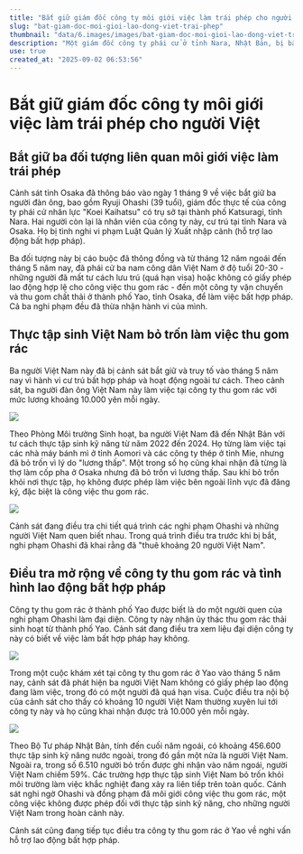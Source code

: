 ```yaml
---
title: "Bắt giữ giám đốc công ty môi giới việc làm trái phép cho người Việt"
slug: "bat-giam-doc-moi-gioi-lao-dong-viet-trai-phep"
thumbnail: "data/6.images/images/bat-giam-doc-moi-gioi-lao-dong-viet-trai-phep.webp"
description: "Một giám đốc công ty phái cử ở tỉnh Nara, Nhật Bản, bị bắt vì tình nghi môi giới việc làm trái phép cho các thực tập sinh Việt Nam bỏ trốn và quá hạn visa tại một công ty thu gom rác ở Osaka."
use: true
created_at: "2025-09-02 06:53:56"
---
```


# Bắt giữ giám đốc công ty môi giới việc làm trái phép cho người Việt

## Bắt giữ ba đối tượng liên quan môi giới việc làm trái phép

Cảnh sát tỉnh Osaka đã thông báo vào ngày 1 tháng 9 về việc bắt giữ ba người đàn ông, bao gồm Ryuji Ohashi (39 tuổi), giám đốc thực tế của công ty phái cử nhân lực "Koei Kaihatsu" có trụ sở tại thành phố Katsuragi, tỉnh Nara. Hai người còn lại là nhân viên của công ty này, cư trú tại tỉnh Nara và Osaka. Họ bị tình nghi vi phạm Luật Quản lý Xuất nhập cảnh (hỗ trợ lao động bất hợp pháp).

Ba đối tượng này bị cáo buộc đã thông đồng và từ tháng 12 năm ngoái đến tháng 5 năm nay, đã phái cử ba nam công dân Việt Nam ở độ tuổi 20-30 - những người đã mất tư cách lưu trú (quá hạn visa) hoặc không có giấy phép lao động hợp lệ cho công việc thu gom rác - đến một công ty vận chuyển và thu gom chất thải ở thành phố Yao, tỉnh Osaka, để làm việc bất hợp pháp. Cả ba nghi phạm đều đã thừa nhận hành vi của mình.

## Thực tập sinh Việt Nam bỏ trốn làm việc thu gom rác

Ba người Việt Nam này đã bị cảnh sát bắt giữ và truy tố vào tháng 5 năm nay vì hành vi cư trú bất hợp pháp và hoạt động ngoài tư cách. Theo cảnh sát, ba người đàn ông Việt Nam này làm việc tại công ty thu gom rác với mức lương khoảng 10.000 yên mỗi ngày.

![](/images/20250901-00000115-san-000-1-view.webp)

Theo Phòng Môi trường Sinh hoạt, ba người Việt Nam đã đến Nhật Bản với tư cách thực tập sinh kỹ năng từ năm 2022 đến 2024. Họ từng làm việc tại các nhà máy bánh mì ở tỉnh Aomori và các công ty thép ở tỉnh Mie, nhưng đã bỏ trốn vì lý do "lương thấp". Một trong số họ cũng khai nhận đã từng là thợ làm cốp pha ở Osaka nhưng đã bỏ trốn vì lương thấp. Sau khi bỏ trốn khỏi nơi thực tập, họ không được phép làm việc bên ngoài lĩnh vực đã đăng ký, đặc biệt là công việc thu gom rác.

![](/images/20250901-00000022-asahi-000-5-view.webp)

Cảnh sát đang điều tra chi tiết quá trình các nghi phạm Ohashi và những người Việt Nam quen biết nhau. Trong quá trình điều tra trước khi bị bắt, nghi phạm Ohashi đã khai rằng đã "thuê khoảng 20 người Việt Nam".

## Điều tra mở rộng về công ty thu gom rác và tình hình lao động bất hợp pháp

Công ty thu gom rác ở thành phố Yao được biết là do một người quen của nghi phạm Ohashi làm đại diện. Công ty này nhận ủy thác thu gom rác thải sinh hoạt từ thành phố Yao. Cảnh sát đang điều tra xem liệu đại diện công ty này có biết về việc làm bất hợp pháp hay không.

![](/images/20250901-00010003-mbsnews-002-2-view.webp)

Trong một cuộc khám xét tại công ty thu gom rác ở Yao vào tháng 5 năm nay, cảnh sát đã phát hiện ba người Việt Nam không có giấy phép lao động đang làm việc, trong đó có một người đã quá hạn visa. Cuộc điều tra nội bộ của cảnh sát cho thấy có khoảng 10 người Việt Nam thường xuyên lui tới công ty này và họ cũng khai nhận được trả 10.000 yên mỗi ngày.

![](/images/20250901-00010003-mbsnews-001-2-view.webp)

Theo Bộ Tư pháp Nhật Bản, tính đến cuối năm ngoái, có khoảng 456.600 thực tập sinh kỹ năng nước ngoài, trong đó gần một nửa là người Việt Nam. Ngoài ra, trong số 6.510 người bỏ trốn được ghi nhận vào năm ngoái, người Việt Nam chiếm 59%. Các trường hợp thực tập sinh Việt Nam bỏ trốn khỏi môi trường làm việc khắc nghiệt đang xảy ra liên tiếp trên toàn quốc. Cảnh sát nghi ngờ Ohashi và đồng phạm đã môi giới công việc thu gom rác, một công việc không được phép đối với thực tập sinh kỹ năng, cho những người Việt Nam trong hoàn cảnh này.

Cảnh sát cũng đang tiếp tục điều tra công ty thu gom rác ở Yao về nghi vấn hỗ trợ lao động bất hợp pháp.